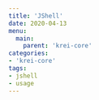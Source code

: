 ```yaml
---
title: 'JShell'
date: 2020-04-13
menu:
  main:
    parent: 'krei-core'
categories:
- 'krei-core'
tags:
- jshell
- usage
---
```

